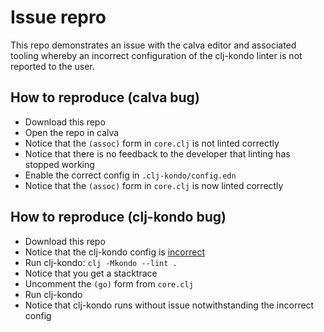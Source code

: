 # Issue repro

This repo demonstrates an issue with the calva editor and associated tooling
whereby an incorrect configuration of the clj-kondo linter is not reported to the user.

## How to reproduce (calva bug)

* Download this repo
* Open the repo in calva
* Notice that the `(assoc)` form in `core.clj` is not linted correctly
* Notice that there is no feedback to the developer that linting has stopped working
* Enable the correct config in `.clj-kondo/config.edn`
* Notice that the `(assoc)` form in `core.clj` is now linted correctly

## How to reproduce (clj-kondo bug)

* Download this repo
* Notice that the clj-kondo config is [incorrect](https://github.com/clj-kondo/clj-kondo/blob/master/doc/linters.md#unused-referred-var)
* Run clj-kondo: `clj -Mkondo --lint .`
* Notice that you get a stacktrace
* Uncomment the `(go)` form from `core.clj`
* Run clj-kondo
* Notice that clj-kondo runs without issue notwithstanding the incorrect config
